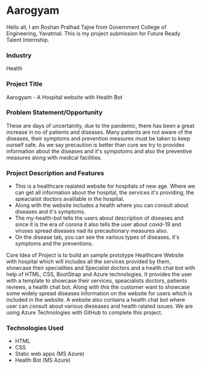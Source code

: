 # Aarogyam
Hello all, I am Roshan Pralhad Tajne from Government College of Engineering, Yavatmal. This is my project submission for Future Ready Talent Internship.

### Industry
Health

### Project Title
Aarogyam - A Hospital website with Health Bot

### Problem Statement/Opportunity
These are days of uncertainity, due to the pandemic, there has been a great increase in no of patients and diseases. Many patients are not aware of the diseases, their symptoms and prevention measures must be taken to keep ourself safe. As we say precaution is better than cure we try to provides information about the diseases and it's sympotoms and also the preventive measures along with medical facilities. 

### Project Description and Features
- This is a healthcare realated website for hospitals of new age. Where we can get all information about the hospital, the services it's providing, the speacialsit doctors avalilable in the hospital.
- Along with the website includes a health where you can consult about diseases and it's symptoms. 
- The my-health-bot tells the users about description of diseases and since it is the era of corona it also tells the user about covid-19 and viruses spread diseases nad its precautionary measures also. 
- On the disease tab, you can see the various types of diseases, it's symptoms and the preventions.

Core Idea of Project is to build an sample prototype Healthcare Website with hospital which will includes all the services provided by them, showcase their specialities and Specialist doctors and a health chat bot with help of HTML, CSS, BootStrap and Azure technologies. It provides the user with a template to showcase their services, speacialists doctors, patients reviews, a health chat bot. Along with this the customer want to showcase some widely spread diseases information on the website for users which is included in the website. A website also contains a health chat bot where user can consult about various dieseases and health ralated issues. We are using Azure Technologies with GitHub to complete this project.

### Technologies Used
- HTML
- CSS
- Static web apps (MS Azure)
- Health Bot (MS Azure)
